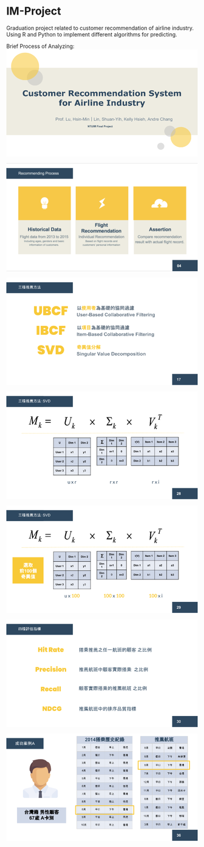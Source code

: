 # IM-Project
Graduation project related to customer recommendation of airline industry. Using R and Python to implement different algorithms for predicting.

Brief Process of Analyzing:
![image](https://github.com/StanleyLin-NTU/IM-Project/blob/master/Final%20Presentation/Cover.png)

![image](https://github.com/StanleyLin-NTU/IM-Project/blob/master/Final%20Presentation/Pic1.png)

![image](https://github.com/StanleyLin-NTU/IM-Project/blob/master/Final%20Presentation/methods.png)

![image](https://github.com/StanleyLin-NTU/IM-Project/blob/master/Final%20Presentation/SVD1.png)

![image](https://github.com/StanleyLin-NTU/IM-Project/blob/master/Final%20Presentation/SVD2.png)

![image](https://github.com/StanleyLin-NTU/IM-Project/blob/master/Final%20Presentation/indices.png)

![image](https://github.com/StanleyLin-NTU/IM-Project/blob/master/Final%20Presentation/Success.png)

